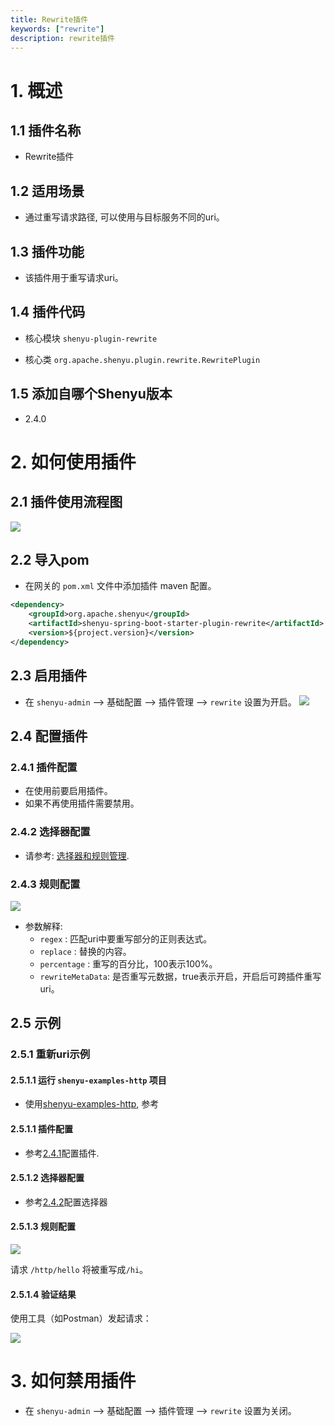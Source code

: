 ```yaml
---
title: Rewrite插件
keywords: ["rewrite"]
description: rewrite插件
---
```


# 1. 概述

## 1.1 插件名称

* Rewrite插件

## 1.2 适用场景

* 通过重写请求路径, 可以使用与目标服务不同的uri。

## 1.3 插件功能

* 该插件用于重写请求uri。

## 1.4 插件代码

* 核心模块 `shenyu-plugin-rewrite`

* 核心类 `org.apache.shenyu.plugin.rewrite.RewritePlugin`

## 1.5 添加自哪个Shenyu版本

* 2.4.0

# 2. 如何使用插件

## 2.1 插件使用流程图

![](/img/shenyu/plugin/rewrite/rewrite_use_zh.png)

## 2.2 导入pom

- 在网关的 `pom.xml` 文件中添加插件 maven 配置。

```xml
<dependency>
    <groupId>org.apache.shenyu</groupId>
    <artifactId>shenyu-spring-boot-starter-plugin-rewrite</artifactId>
    <version>${project.version}</version>
</dependency>
```

## 2.3 启用插件

- 在 `shenyu-admin` --> 基础配置 --> 插件管理 --> `rewrite` 设置为开启。
![](/img/shenyu/plugin/rewrite/rewrite_open.png)

## 2.4 配置插件

### 2.4.1 插件配置

* 在使用前要启用插件。
* 如果不再使用插件需要禁用。 

### 2.4.2 选择器配置

* 请参考: [选择器和规则管理](../../user-guide/admin-usage/selector-and-rule).

### 2.4.3 规则配置

![](/img/shenyu/plugin/rewrite/rewrite_rule_config.png)

* 参数解释:
  * `regex` : 匹配uri中要重写部分的正则表达式。
  * `replace` : 替换的内容。
  * `percentage` : 重写的百分比，100表示100%。
  * `rewriteMetaData`: 是否重写元数据，true表示开启，开启后可跨插件重写uri。

## 2.5 示例

### 2.5.1 重新uri示例

#### 2.5.1.1 运行 `shenyu-examples-http` 项目

* 使用[shenyu-examples-http](https://github.com/apache/shenyu/tree/master/shenyu-examples/shenyu-examples-http), 参考[](../../quick-start/quick-start-http#运行shenyu-examples-http项目)

#### 2.5.1.1 插件配置

* 参考[2.4.1](#241-插件配置)配置插件.

#### 2.5.1.2 选择器配置

* 参考[2.4.2](#242-选择器配置)配置选择器

#### 2.5.1.3 规则配置

![](/img/shenyu/plugin/rewrite/rewrite_example_rule.png)

请求 `/http/hello` 将被重写成`/hi`。

#### 2.5.1.4 验证结果

使用工具（如Postman）发起请求：

![](/img/shenyu/plugin/rewrite/rewrite_example_result.png)

# 3. 如何禁用插件

- 在 `shenyu-admin` --> 基础配置 --> 插件管理 --> `rewrite` 设置为关闭。
